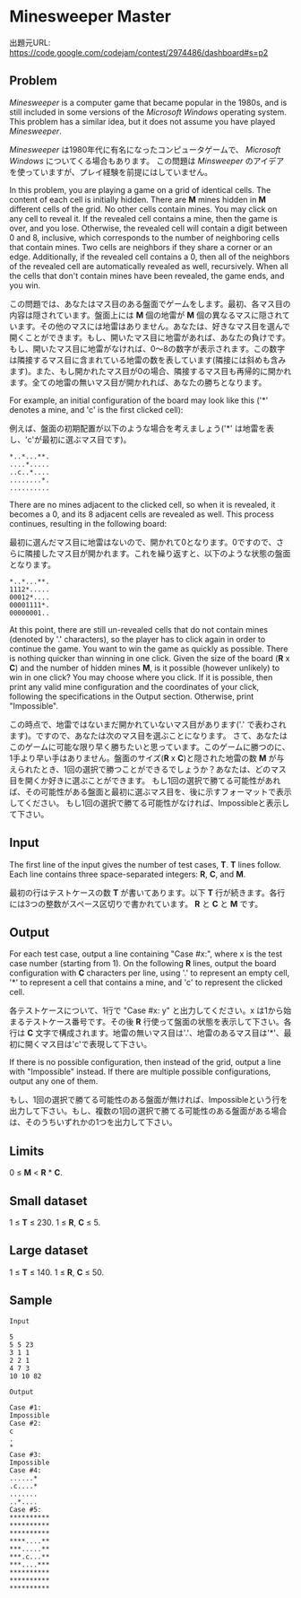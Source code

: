 # Minesweeper Master

出題元URL: https://code.google.com/codejam/contest/2974486/dashboard#s=p2

## Problem

*Minesweeper* is a computer game that became popular in the 1980s, and is still included in some versions of the *Microsoft Windows* operating system. This problem has a similar idea, but it does not assume you have played *Minesweeper*.

*Minesweeper* は1980年代に有名になったコンピュータゲームで、 *Microsoft Windows* についてくる場合もあります。
この問題は *Minsweeper* のアイデアを使っていますが、プレイ経験を前提にはしていません。

In this problem, you are playing a game on a grid of identical cells. The content of each cell is initially hidden. There are **M** mines hidden in **M** different cells of the grid. No other cells contain mines. You may click on any cell to reveal it. If the revealed cell contains a mine, then the game is over, and you lose. Otherwise, the revealed cell will contain a digit between 0 and 8, inclusive, which corresponds to the number of neighboring cells that contain mines. Two cells are neighbors if they share a corner or an edge. Additionally, if the revealed cell contains a 0, then all of the neighbors of the revealed cell are automatically revealed as well, recursively. When all the cells that don't contain mines have been revealed, the game ends, and you win.

この問題では、あなたはマス目のある盤面でゲームをします。最初、各マス目の内容は隠されています。盤面上には **M** 個の地雷が **M** 個の異なるマスに隠されています。その他のマスには地雷はありません。あなたは、好きなマス目を選んで開くことができます。もし、開いたマス目に地雷があれば、あなたの負けです。もし、開いたマス目に地雷がなければ、0～8の数字が表示されます。この数字は隣接するマス目に含まれている地雷の数を表しています(隣接には斜めも含みます)。また、もし開かれたマス目が0の場合、隣接するマス目も再帰的に開かれます。全ての地雷の無いマス目が開かれれば、あなたの勝ちとなります。

For example, an initial configuration of the board may look like this ('\*' denotes a mine, and 'c' is the first clicked cell):

例えば、盤面の初期配置が以下のような場合を考えましょう('\*' は地雷を表し、'c'が最初に選ぶマス目です)。

```
*..*...**.
....*.....
..c..*....
........*.
..........
```

There are no mines adjacent to the clicked cell, so when it is revealed, it becomes a 0, and its 8 adjacent cells are revealed as well. This process continues, resulting in the following board:

最初に選んだマス目に地雷はないので、開かれて0となります。0ですので、さらに隣接したマス目が開かれます。これを繰り返すと、以下のような状態の盤面となります。

```
*..*...**.
1112*.....
00012*....
00001111*.
00000001..
```

At this point, there are still un-revealed cells that do not contain mines (denoted by '.' characters), so the player has to click again in order to continue the game.
You want to win the game as quickly as possible. There is nothing quicker than winning in one click. Given the size of the board (**R** x **C**) and the number of hidden mines **M**, is it possible (however unlikely) to win in one click? You may choose where you click. If it is possible, then print any valid mine configuration and the coordinates of your click, following the specifications in the Output section. Otherwise, print "Impossible".

この時点で、地雷ではないまだ開かれていないマス目があります('.' で表わされます)。ですので、あなたは次のマス目を選ぶことになります。
さて、あなたはこのゲームに可能な限り早く勝ちたいと思っています。このゲームに勝つのに、1手より早い手はありません。盤面のサイズ(**R** x **C**)と隠された地雷の数 **M** が与えられたとき、1回の選択で勝つことができるでしょうか？あなたは、どのマス目を開くか好きに選ぶことができます。
もし1回の選択で勝てる可能性があれば、その可能性がある盤面と最初に選ぶマス目を、後に示すフォーマットで表示してください。
もし1回の選択で勝てる可能性がなければ、Impossibleと表示して下さい。

## Input

The first line of the input gives the number of test cases, **T**. **T** lines follow. Each line contains three space-separated integers: **R**, **C**, and **M**.

最初の行はテストケースの数 **T** が書いてあります。以下 **T** 行が続きます。各行には3つの整数がスペース区切りで書かれています。 **R** と **C** と **M** です。

## Output

For each test case, output a line containing "Case #x:", where x is the test case number (starting from 1). On the following **R** lines, output the board configuration with **C** characters per line, using '.' to represent an empty cell, '\*' to represent a cell that contains a mine, and 'c' to represent the clicked cell.

各テストケースについて、1行で "Case #x: y" と出力してください。x は1から始まるテストケース番号です。その後 **R** 行使って盤面の状態を表示して下さい。各行は **C** 文字で構成されます。地雷の無いマス目は'.'、地雷のあるマス目は'\*'、最初に開くマス目は'c'で表現して下さい。

If there is no possible configuration, then instead of the grid, output a line with "Impossible" instead. If there are multiple possible configurations, output any one of them.

もし、1回の選択で勝てる可能性のある盤面が無ければ、Impossibleという行を出力して下さい。もし、複数の1回の選択で勝てる可能性のある盤面がある場合は、そのうちいずれかの1つを出力して下さい。

## Limits

0 ≤ **M** < **R** * **C**.

## Small dataset

1 ≤ **T** ≤ 230.
1 ≤ **R**, **C** ≤ 5.

## Large dataset

1 ≤ **T** ≤ 140.
1 ≤ **R**, **C** ≤ 50.

## Sample

```
Input

5
5 5 23
3 1 1
2 2 1
4 7 3
10 10 82

Output

Case #1:
Impossible
Case #2:
c
.
*
Case #3:
Impossible
Case #4:
......*
.c....*
.......
..*....
Case #5:
**********
**********
**********
****....**
***.....**
***.c...**
***....***
**********
**********
**********
```
